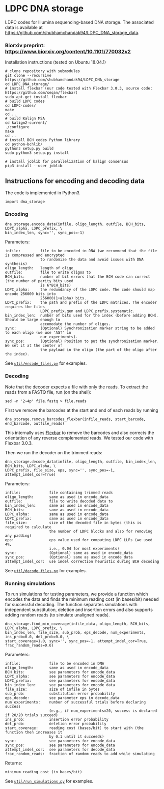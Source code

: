 # LDPC DNA storage
LDPC codes for Illumina sequencing-based DNA storage. The associated data is available at https://github.com/shubhamchandak94/LDPC_DNA_storage_data.
### Biorxiv preprint: https://www.biorxiv.org/content/10.1101/770032v2

Installation instructions (tested on Ubuntu 18.04.1)
```
# clone repository with submodules
git clone --recursive https://github.com/shubhamchandak94/LDPC_DNA_storage
cd LDPC_DNA_storage/
# install flexbar (our code tested with Flexbar 3.0.3, source code: https://github.com/seqan/flexbar)
sudo apt-get install flexbar
# build LDPC codes
cd LDPC-codes/
make
cd ..
# build Kalign MSA
cd kalign2-current/
./configure
make
cd ..
# install BCH codes Python library
cd python-bchlib/
python3 setup.py build
sudo python3 setup.py install

# install joblib for parallelization of kalign consensus
pip3 install --user joblib
```

## Instructions for encoding and decoding data
The code is implemented in Python3.
```
import dna_storage
```
### Encoding
```
dna_storage.encode_data(infile, oligo_length, outfile, BCH_bits, LDPC_alpha, LDPC_prefix, \
bin_index_len, sync='', sync_pos=-1)
```
Parameters:
```
infile:         file to be encoded in DNA (we recommend that the file is compressed and encrypted 
                to randomize the data and avoid issues with DNA synthesis)
oligo_length:   length of oligo
outfile:        file to write oligos to
BCH_bits:       number of bit errors that the BCH code can correct (the number of parity bits used 
                is 6*BCH_bits)
LDPC_alpha:     the redundancy of the LDPC code. The code should map encode 256000 bits into 
                256000(1+alpha) bits.
LDPC_prefix:    the path and prefix of the LDPC matrices. The encoder requires the files 
                LDPC_prefix.gen and LDPC_prefix.systematic.
bin_index_len:  number of bits used for the index (before adding BCH). Should be large enough to
                accomodate the number of oligos.
sync:           (Optional) Synchronization marker string to be added to each oligo (we use 'AGT' in 
                our experiments).
sync_pos:       (Optional) Position to put the synchronization marker. We set it at the center of 
                the payload in the oligo (the part of the oligo after the index).
```
See [`util/encode_files.py`](https://github.com/shubhamchandak94/LDPC_DNA_storage/blob/master/util/encode_files.py) for examples.

### Decoding
Note that the decoder expects a file with only the reads. To extract the reads from a FASTQ file, run (on the shell):
```
sed -n '2~4p' file.fastq > file.reads
```
First we remove the barcodes at the start and end of each reads by running
```
dna_storage.remove_barcodes_flexbar(infile_reads, start_barcode, end_barcode, outfile_reads)
```
This internally uses [Flexbar](https://github.com/seqan/flexbar) to remove the barcodes and also corrects the orientation of any reverse complemented reads. We tested our code with Flexbar 3.0.3.

Then we run the decoder on the trimmed reads:
```
dna_storage.decode_data(infile, oligo_length, outfile, bin_index_len, BCH_bits, LDPC_alpha, \
LDPC_prefix, file_size, eps, sync='', sync_pos=-1, attempt_indel_cor=True)
```
Parameters:
```
infile:             file containing trimmed reads
oligo_length:       same as used in encode_data
outfile:            file to write decoded data to
bin_index_len:      same as used in encode_data
BCH_bits:           same as used in encode_data
LDPC_alpha:         same as used in encode_data
LDPC_prefix:        same as used in encode_data
file_size:          size of the decoded file in bytes (this is required to calculate 
                    the number of LDPC blocks and also for removing any padding)
eps:                eps value used for computing LDPC LLRs (we used 4%, 
                    i.e., 0.04 for most experiments)
sync:               (Optional) same as used in encode_data
sync_pos:           (Optional) same as used in encode_data
attempt_indel_cor:  use indel correction heuristic during BCH decoding
```
See [`util/decode_files.py`](https://github.com/shubhamchandak94/LDPC_DNA_storage/blob/master/util/decode_files.py) for examples.

### Running simulations
To run simulations for testing parameters, we provide a function which encodes the data and finds the minimum reading cost (in bases/bit) needed for successful decoding. The function separates simulations with independent substitution, deletion and insertion errors and also supports adding random reads (to simulate unaligned reads).
```
dna_storage.find_min_coverage(infile_data, oligo_length, BCH_bits, LDPC_alpha, LDPC_prefix, \
bin_index_len, file_size, sub_prob, eps_decode, num_experiments, ins_prob=0.0, del_prob=0.0, \
start_coverage=1.0, sync='', sync_pos=-1, attempt_indel_cor=True, frac_random_reads=0.0)
```
Parameters:
```
infile:             file to be encoded in DNA
oligo_length:       same as used in encode_data
BCH_bits:           see parameters for encode_data
LDPC_alpha:         see parameters for encode_data
LDPC_prefix:        see parameters for encode_data
bin_index_len:      see parameters for encode_data
file_size:          size of infile in bytes
sub_prob:           substitution error probability
eps_decode:         see parameter eps in decode_data
num_experiments:    number of successful trials before declaring success 
                    (e.g., if num_experiments=20, success is declared if 20/20 trials succeed)
ins_prob:           insertion error probability
del_prob:           deletion error probability
start_coverage:     reading cost (bases/bit) to start with (the function then increases it
                    by 0.1 until it succeeds)
sync:               see parameters for encode_data            
sync_pos:           see parameters for encode_data            
attempt_indel_cor:  see parameters for decode_data
frac_random_reads:  fraction of random reads to add while simulating 
```
Returns:
```
minimum reading cost (in bases/bit)
```
See [`util/run_simulations.py`](https://github.com/shubhamchandak94/LDPC_DNA_storage/blob/master/util/run_simulations.py) for examples.
